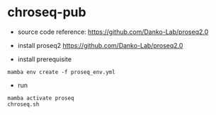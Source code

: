 # chroseq-pub
- source code reference: https://github.com/Danko-Lab/proseq2.0

- install proseq2
https://github.com/Danko-Lab/proseq2.0

- install prerequisite
```
mamba env create -f proseq_env.yml
```
- run
```
mamba activate proseq
chroseq.sh 

```
